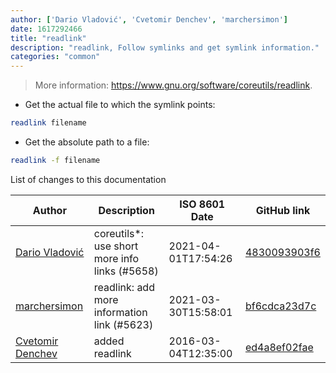 ```yaml
---
author: ['Dario Vladović', 'Cvetomir Denchev', 'marchersimon']
date: 1617292466
title: "readlink"
description: "readlink, Follow symlinks and get symlink information."
categories: "common"
---
```

> More information: <https://www.gnu.org/software/coreutils/readlink>.

- Get the actual file to which the symlink points:

```bash
readlink filename
```

- Get the absolute path to a file:

```bash
readlink -f filename
```
List of changes to this documentation


Author | Description | ISO 8601 Date | GitHub link
------|-----|-----|-----
[Dario Vladović](mailto:d.vladimyr@gmail.com) | coreutils*: use short more info links (#5658) | 2021-04-01T17:54:26 | [4830093903f6](https://github.com/tldr-pages/tldr/commit/4830093903f66ccf3ebbc2ecf477286e45edac59)
[marchersimon](mailto:50295997+marchersimon@users.noreply.github.com) | readlink: add more information link (#5623) | 2021-03-30T15:58:01 | [bf6cdca23d7c](https://github.com/tldr-pages/tldr/commit/bf6cdca23d7cf0229b6fc147eefea0a195c04521)
[Cvetomir Denchev](mailto:cvetomir_denchev@abv.bg) | added readlink | 2016-03-04T12:35:00 | [ed4a8ef02fae](https://github.com/tldr-pages/tldr/commit/ed4a8ef02fae2403b1b2455ebcc6e32a075c4038)


